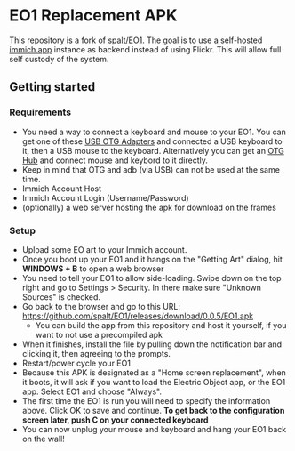# EO1 Replacement APK

This repository is a fork of [spalt/EO1](https://github.com/spalt/EO1). The goal is to use a 
self-hosted [immich.app](https://immich.app/) instance as backend instead of using Flickr. This will allow full self custody of the system.

## Getting started

### Requirements 

- You need a way to connect a keyboard and mouse to your EO1.  You can get one of these [USB OTG Adapters](https://www.amazon.com/gp/product/B01C6032G0/?&_encoding=UTF8&tag=aph0dc-20&linkCode=ur2&linkId=a2e10d0fcebbd4425ace19f040a24e27&camp=1789&creative=9325) and connected a USB keyboard to it, then a USB mouse to the keyboard. Alternatively you can get an [OTG Hub](https://www.amazon.com/dp/B01HYJLZH6?psc=1&ref=ppx_yo2ov_dt_b_product_details&_encoding=UTF8&tag=aph0dc-20&linkCode=ur2&linkId=49938883224aa721262057e366759275&camp=1789&creative=9325) and connect mouse and keybord to it directly.
- Keep in mind that OTG and adb (via USB) can not be used at the same time.
- Immich Account Host
- Immich Account Login (Username/Password)
- (optionally) a web server hosting the apk for download on the frames

### Setup

- Upload some EO art to your Immich account.
- Once you boot up your EO1 and it hangs on the "Getting Art" dialog, hit **WINDOWS + B** to open a web browser
- You need to tell your EO1 to allow side-loading.  Swipe down on the top right and go to Settings > Security.  In there make sure "Unknown Sources" is checked.
- Go back to the browser and go to this URL: https://github.com/spalt/EO1/releases/download/0.0.5/EO1.apk
    - You can build the app from this repository and host it yourself, if you want to not use a precompiled apk
- When it finishes, install the file by pulling down the notification bar and clicking it, then agreeing to the prompts.
- Restart/power cycle your EO1
- Because this APK is designated as a "Home screen replacement", when it boots, it will ask if you want to load the Electric Object app, or the EO1 app.  Select EO1 and choose "Always".
- The first time the EO1 is run you will need to specify the information above.  Click OK to save and continue.  **To get back to the configuration screen later, push C on your connected keyboard** 
- You can now unplug your mouse and keyboard and hang your EO1 back on the wall!

